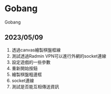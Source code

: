 # Gobang
Gobang
## 2023/05/09 
1. 透過canvas繪製棋盤框線
2. 測試透過Radmin VPN可以進行外網的socket連線
3. 設定遊戲的一些參數
4. 重新開始按鈕
5. 繪製棋盤粗邊框
6. socket連線
7. 測試是否能互相傳送資訊
